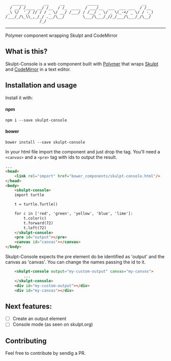 ```
   ______        __     __          _____                   __
  / __/ /____ __/ /__  / /_  ____  / ___/__  ___  ___ ___  / /__
 _\ \/  '_/ // / / _ \/ __/ /___/ / /__/ _ \/ _ \(_-</ _ \/ / -_)
/___/_/\_\\_,_/_/ .__/\__/        \___/\___/_//_/___/\___/_/\__/
               /_/
```

 --------------------------------------------------------------------
Polymer component wrapping Skulpt and CodeMirror

## What is this?
Skulpt-Console is a web component built with [Polymer](https://www.polymer-project.org/) that wraps [Skulpt](http://www.skulpt.org/) and [CodeMirror](https://codemirror.net/) in a text editor.

## Installation and usage
Install it with:
#### npm
`npm i --save skulpt-console`
#### bower
`bower install --save skulpt-console`

In your html file import the component and just drop the tag. You'll need a `<canvas>` and a `<pre>` tag with ids to output the result.

```html
...
<head>
    <link rel="import" href="bower_components/skulpt-console.html"/>
</head>
<body>
    <skulpt-console>
    import turtle

    t = turtle.Turtle()

    for c in ['red', 'green', 'yellow', 'blue', 'lime']:
        t.color(c)
        t.forward(72)
        t.left(72)
    </skulpt-console>
    <pre id="output"></pre>
    <canvas id="canvas"></canvas>
</body>
```

Skulpt-Console expects the pre element do be identified as 'output' and the canvas as 'canvas'. You can change the names passing the id to it.

```html
    <skulpt-console output="my-custom-output" canvas="my-canvas">
        ...
    </skulpt-console>
    <div id="my-custom-output"></div>
    <div id="my-canvas"></div>
```

## Next features:
* [ ] Create an output element
* [ ] Console mode (as seen on skulpt.org)

## Contributing
Feel free to contribute by sendig a PR.
